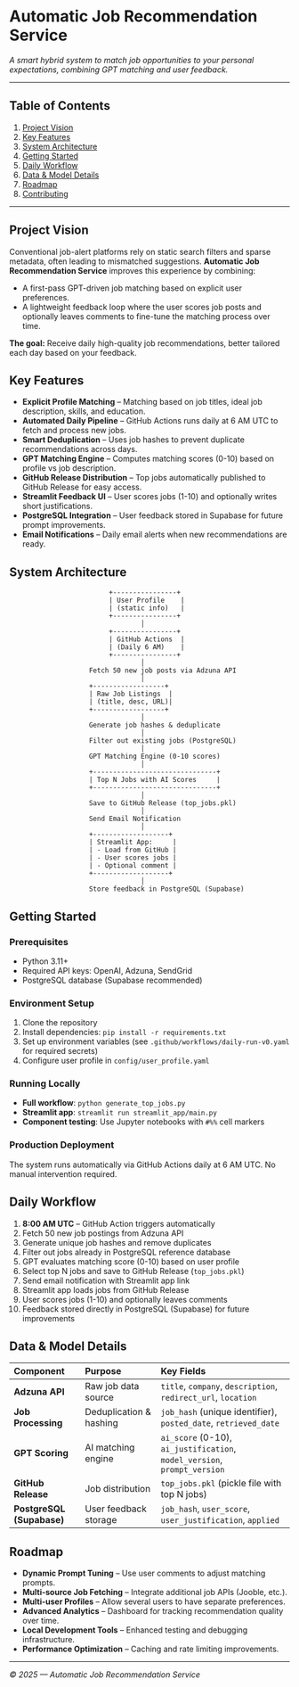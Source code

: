 # Automatic Job Recommendation Service

_A smart hybrid system to match job opportunities to your personal expectations, combining GPT matching and user feedback._

---

## Table of Contents
1. [Project Vision](#project-vision)
2. [Key Features](#key-features)
3. [System Architecture](#system-architecture)
4. [Getting Started](#getting-started)
5. [Daily Workflow](#daily-workflow)
6. [Data & Model Details](#data--model-details)
7. [Roadmap](#roadmap)
8. [Contributing](#contributing)
---

## Project Vision

Conventional job-alert platforms rely on static search filters and sparse metadata, often leading to mismatched suggestions. **Automatic Job Recommendation Service** improves this experience by combining:
- A first-pass GPT-driven job matching based on explicit user preferences.
- A lightweight feedback loop where the user scores job posts and optionally leaves comments to fine-tune the matching process over time.

**The goal:** Receive daily high-quality job recommendations, better tailored each day based on your feedback.

## Key Features
- **Explicit Profile Matching** – Matching based on job titles, ideal job description, skills, and education.
- **Automated Daily Pipeline** – GitHub Actions runs daily at 6 AM UTC to fetch and process new jobs.
- **Smart Deduplication** – Uses job hashes to prevent duplicate recommendations across days.
- **GPT Matching Engine** – Computes matching scores (0-10) based on profile vs job description.
- **GitHub Release Distribution** – Top jobs automatically published to GitHub Release for easy access.
- **Streamlit Feedback UI** – User scores jobs (1-10) and optionally writes short justifications.
- **PostgreSQL Integration** – User feedback stored in Supabase for future prompt improvements.
- **Email Notifications** – Daily email alerts when new recommendations are ready.

## System Architecture
```text
                         +----------------+
                         | User Profile    |
                         | (static info)   |
                         +----------------+
                                 │
                         +----------------+
                         | GitHub Actions  |
                         | (Daily 6 AM)    |
                         +----------------+
                                 │
                    Fetch 50 new job posts via Adzuna API
                                 │
                    +------------------+
                    | Raw Job Listings  |
                    | (title, desc, URL)|
                    +------------------+
                                 │
                    Generate job hashes & deduplicate
                                 │
                    Filter out existing jobs (PostgreSQL)
                                 │
                    GPT Matching Engine (0-10 scores)
                                 │
                    +-------------------------------+
                    | Top N Jobs with AI Scores     |
                    +-------------------------------+
                                 │
                    Save to GitHub Release (top_jobs.pkl)
                                 │
                    Send Email Notification
                                 │
                    +-------------------+
                    | Streamlit App:     |
                    | - Load from GitHub |
                    | - User scores jobs |
                    | - Optional comment |
                    +-------------------+
                                 │
                    Store feedback in PostgreSQL (Supabase)
```

## Getting Started

### Prerequisites
- Python 3.11+
- Required API keys: OpenAI, Adzuna, SendGrid
- PostgreSQL database (Supabase recommended)

### Environment Setup
1. Clone the repository
2. Install dependencies: `pip install -r requirements.txt`
3. Set up environment variables (see `.github/workflows/daily-run-v0.yaml` for required secrets)
4. Configure user profile in `config/user_profile.yaml`

### Running Locally
- **Full workflow**: `python generate_top_jobs.py`
- **Streamlit app**: `streamlit run streamlit_app/main.py`
- **Component testing**: Use Jupyter notebooks with `#%%` cell markers

### Production Deployment
The system runs automatically via GitHub Actions daily at 6 AM UTC. No manual intervention required.

## Daily Workflow

1. **8:00 AM UTC** – GitHub Action triggers automatically
2. Fetch 50 new job postings from Adzuna API
3. Generate unique job hashes and remove duplicates
4. Filter out jobs already in PostgreSQL reference database
5. GPT evaluates matching score (0-10) based on user profile
6. Select top N jobs and save to GitHub Release (`top_jobs.pkl`)
7. Send email notification with Streamlit app link
8. Streamlit app loads jobs from GitHub Release
9. User scores jobs (1-10) and optionally leaves comments
10. Feedback stored directly in PostgreSQL (Supabase) for future improvements

## Data & Model Details

| Component | Purpose | Key Fields |
|:----------|:--------|:----------|
| **Adzuna API** | Raw job data source | `title`, `company`, `description`, `redirect_url`, `location` |
| **Job Processing** | Deduplication & hashing | `job_hash` (unique identifier), `posted_date`, `retrieved_date` |
| **GPT Scoring** | AI matching engine | `ai_score` (0-10), `ai_justification`, `model_version`, `prompt_version` |
| **GitHub Release** | Job distribution | `top_jobs.pkl` (pickle file with top N jobs) |
| **PostgreSQL (Supabase)** | User feedback storage | `job_hash`, `user_score`, `user_justification`, `applied` |

## Roadmap
- **Dynamic Prompt Tuning** – Use user comments to adjust matching prompts.
- **Multi-source Job Fetching** – Integrate additional job APIs (Jooble, etc.).
- **Multi-user Profiles** – Allow several users to have separate preferences.
- **Advanced Analytics** – Dashboard for tracking recommendation quality over time.
- **Local Development Tools** – Enhanced testing and debugging infrastructure.
- **Performance Optimization** – Caching and rate limiting improvements.

---

*© 2025 — Automatic Job Recommendation Service*





